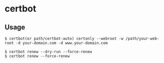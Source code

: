# certbot

## Usage

    $ certbot(or path/certbot-auto) certonly --webroot -w /path/your-web-root -d your-domain.com -d www.your-domain.com

    $ certbot renew --dry-run --force-renew
    $ certbot renew --force-renew
